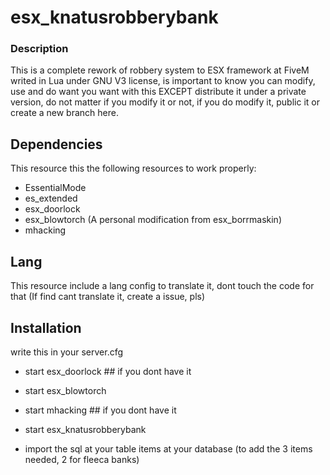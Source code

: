 # esx_knatusrobberybank
### Description

This is a complete rework of robbery system to ESX framework at FiveM writed in Lua under GNU V3 license, is important to know you can modify, use and do want you want with this EXCEPT distribute it under a private version, do not matter if you modify it or not, if you do modify it, public it or create a new branch here.

## Dependencies

This resource this the following resources to work properly:

 - EssentialMode
 - es_extended
 - esx_doorlock
 - esx_blowtorch (A personal modification from esx_borrmaskin)
 - mhacking 
 
## Lang
 This resource include a lang config to translate it, dont touch the code for that (If find cant translate it, create a issue, pls)
 
## Installation

write this in your server.cfg

 - start esx_doorlock ## if you dont have it
 - start esx_blowtorch
 - start mhacking ## if you dont have it
 - start esx_knatusrobberybank

 - import the sql at your table items at your database (to add the 3 items needed, 2 for fleeca banks)



